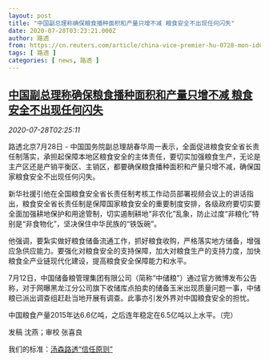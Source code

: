```yaml
---
layout: post
title: "中国副总理称确保粮食播种面积和产量只增不减 粮食安全不出现任何闪失"
date: 2020-07-28T03:23:21.000Z
author: 路透
from: https://cn.reuters.com/article/china-vice-premier-hu-0728-mon-idCNKCS24T09G
tags: [ 路透 ]
categories: [ news, 路透 ]
---
```

<!--1595906601000-->
[中国副总理称确保粮食播种面积和产量只增不减 粮食安全不出现任何闪失](https://cn.reuters.com/article/china-vice-premier-hu-0728-mon-idCNKCS24T09G)
------

<div>
<div><i>2020-07-28T02:25:11</i></div><div class="StandardArticleBody_body"><p>路透北京7月28日 - 中国国务院副总理胡春华周一表示，全面促进粮食安全省长责任制落实，承担起保障本地区粮食安全的主体责任，要切实加强粮食生产，无论是主产区还是产销平衡区、主销区，都要确保粮食播种面积和产量只增不减，确保国家粮食安全不出现任何闪失。 </p><p>新华社援引他在全国粮食安全省长责任制考核工作动员部署视频会议上的讲话指出，粮食安全省长责任制是保障国家粮食安全的重要制度安排，各级政府要切实要全面加强耕地保护和用途管制，切实遏制耕地“非农化”乱象，防止过度“非粮化”特别是“非食物化”，坚决保住中华民族的“铁饭碗”。 </p><p>他强调，要紮实做好粮食储备流通工作，抓好粮食收购，严格落实地方储备，增强应急供应能力。要强化对粮食安全的支持保障，加大对粮食生产的支持力度，加快粮食全产业链现代化建设，提高粮食安全保障能力和水平。 </p><p>7月12日，中国储备粮管理集团有限公司（简称“中储粮”）通过官方微博发布公告称，对于网曝黑龙江分公司旗下收储库点拍卖的储备玉米出现质量问题一事，中储粮已派出调查组赶赴当地开展有调查。此事亦引发外界对中国粮食安全的担忧。 </p><p>中国粮食产量2015年达6.6亿吨，之后连年稳定在6.5亿吨以上水平。（完）      </p><div class="Attribution_container"><div class="Attribution_attribution"><p class="Attribution_content">发稿 沈燕；审校 张喜良 </p></div></div><div class="StandardArticleBody_trustBadgeContainer"><span class="StandardArticleBody_trustBadgeTitle">我们的标准：</span><span class="trustBadgeUrl"><a href="https://www.thomsonreuters.cn/content/dam/openweb/documents/pdf/china/brochures/about-us-1.pdf">汤森路透“信任原则”</a></span></div></div>
</div>
